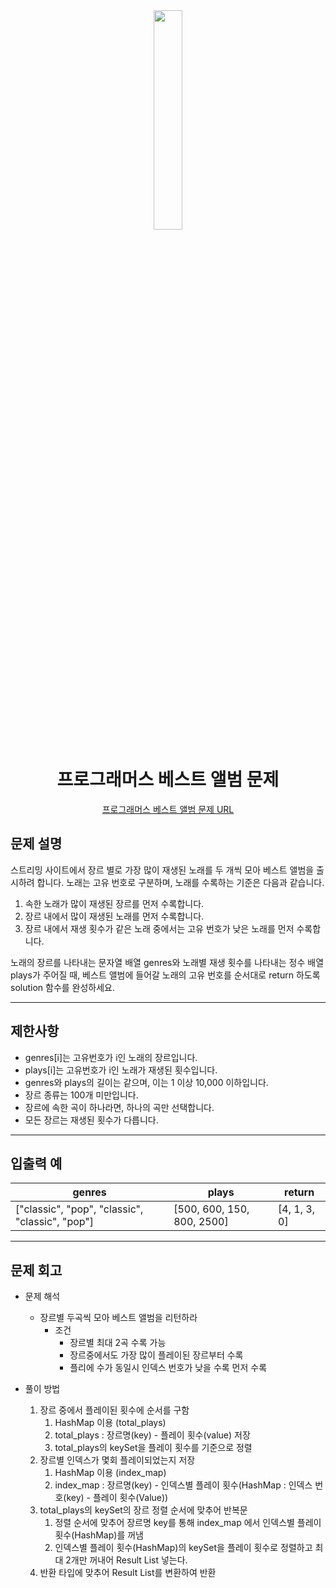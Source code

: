 <div align="center">
<img src="https://user-images.githubusercontent.com/81874493/219573361-b058ad7d-46ae-4ec6-8dcc-a0226422e00d.jpg" width = "30%" height="30%">


# 프로그래머스 베스트 앨범 문제
[프로그래머스 베스트 앨범 문제 URL](https://school.programmers.co.kr/learn/courses/30/lessons/42579)


</div>



## 문제 설명
스트리밍 사이트에서 장르 별로 가장 많이 재생된 노래를 두 개씩 모아 베스트 앨범을 출시하려 합니다. 노래는 고유 번호로 구분하며, 노래를 수록하는 기준은 다음과 같습니다.

1. 속한 노래가 많이 재생된 장르를 먼저 수록합니다.
2. 장르 내에서 많이 재생된 노래를 먼저 수록합니다.
3. 장르 내에서 재생 횟수가 같은 노래 중에서는 고유 번호가 낮은 노래를 먼저 수록합니다.

노래의 장르를 나타내는 문자열 배열 genres와 노래별 재생 횟수를 나타내는 정수 배열 plays가 주어질 때, 베스트 앨범에 들어갈 노래의 고유 번호를 순서대로 return 하도록 solution 함수를 완성하세요.

---
## 제한사항
* genres[i]는 고유번호가 i인 노래의 장르입니다.
* plays[i]는 고유번호가 i인 노래가 재생된 횟수입니다.
* genres와 plays의 길이는 같으며, 이는 1 이상 10,000 이하입니다.
* 장르 종류는 100개 미만입니다.
* 장르에 속한 곡이 하나라면, 하나의 곡만 선택합니다.
* 모든 장르는 재생된 횟수가 다릅니다.

---
## 입출력 예

|genres|plays|return|
|----|---|---|
|["classic", "pop", "classic", "classic", "pop"]|[500, 600, 150, 800, 2500]|[4, 1, 3, 0]|


---
## 문제 회고

* 문제 해석
    * 장르별 두곡씩 모아 베스트 앨범을 리턴하라
        * 조건
            * 장르별 최대 2곡 수록 가능
            * 장르중에서도 가장 많이 플레이된 장르부터 수록
            * 플리에 수가 동일시 인덱스 번호가 낮을 수록 먼저 수록

* 풀이 방법
    1. 장르 중에서 플레이된 횟수에 순서를 구함
        1. HashMap 이용 (total_plays)
        2. total_plays : 장르명(key) - 플레이 횟수(value) 저장
        3. total_plays의 keySet을 플레이 횟수를 기준으로 정렬
    2. 장르별 인덱스가 몇회 플레이되었는지 저장
        1. HashMap 이용 (index_map)
        2. index_map : 장르명(key) - 인덱스별 플레이 횟수(HashMap : 인덱스 번호(key) - 플레이 횟수(Value))
    3. total_plays의 keySet의 장르 정렬 순서에 맞추어 반복문
        1. 정렬 순서에 맞추어 장르명 key를 통해 index_map 에서 인덱스별 플레이 횟수(HashMap)를 꺼냄
        2. 인덱스별 플레이 횟수(HashMap)의 keySet을 플레이 횟수로 정렬하고 최대 2개만 꺼내어 Result List 넣는다.
    4. 반환 타입에 맞추어 Result List를 변환하여 반환


          

